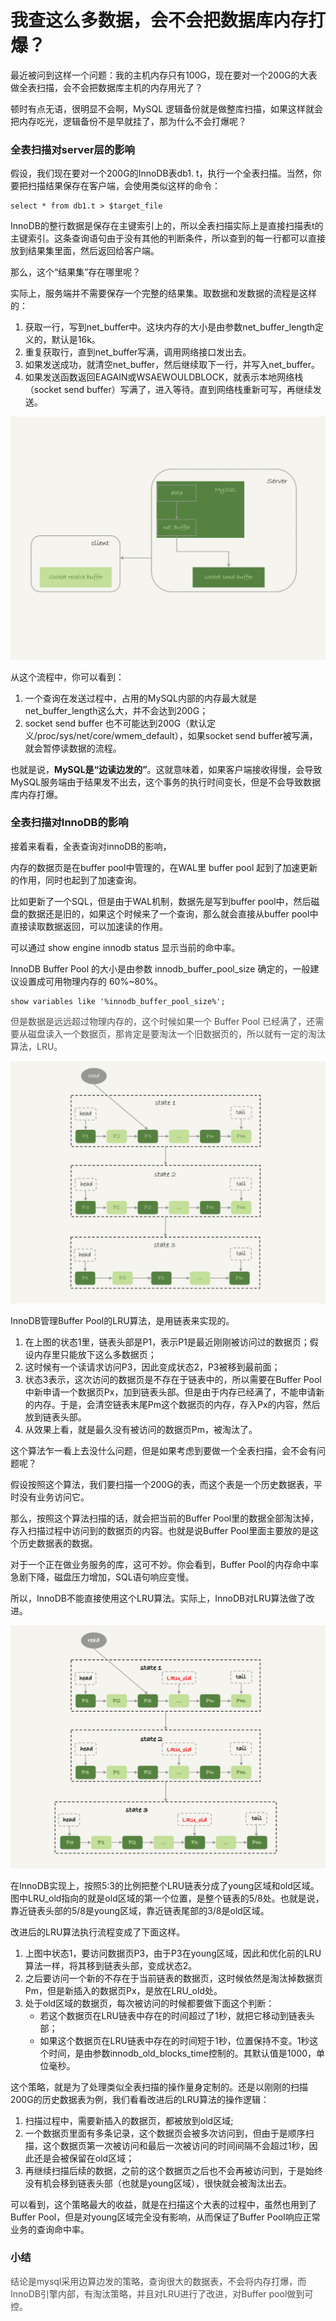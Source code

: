 # 我查这么多数据，会不会把数据库内存打爆？

最近被问到这样一个问题：我的主机内存只有100G，现在要对一个200G的大表做全表扫描，会不会把数据库主机的内存用光了？

顿时有点无语，很明显不会啊，MySQL 逻辑备份就是做整库扫描，如果这样就会把内存吃光，逻辑备份不是早就挂了，那为什么不会打爆呢？

### 全表扫描对server层的影响
假设，我们现在要对一个200G的InnoDB表db1. t，执行一个全表扫描。当然，你要把扫描结果保存在客户端，会使用类似这样的命令：

```plsql
select * from db1.t > $target_file
```

InnoDB的整行数据是保存在主键索引上的，所以全表扫描实际上是直接扫描表t的主键索引。这条查询语句由于没有其他的判断条件，所以查到的每一行都可以直接放到结果集里面，然后返回给客户端。

那么，这个“结果集”存在哪里呢？

实际上，服务端并不需要保存一个完整的结果集。取数据和发数据的流程是这样的：

1. 获取一行，写到net_buffer中。这块内存的大小是由参数net_buffer_length定义的，默认是16k。
2. 重复获取行，直到net_buffer写满，调用网络接口发出去。
3. 如果发送成功，就清空net_buffer，然后继续取下一行，并写入net_buffer。
4. 如果发送函数返回EAGAIN或WSAEWOULDBLOCK，就表示本地网络栈（socket send buffer）写满了，进入等待。直到网络栈重新可写，再继续发送。

![1727101191866-29b9d58f-f0fb-4b37-8e88-b4235081521c.jpeg](./img/AVjQu4i9BDeZCbZQ/1727101191866-29b9d58f-f0fb-4b37-8e88-b4235081521c-616575.jpeg)

从这个流程中，你可以看到：

1. 一个查询在发送过程中，占用的MySQL内部的内存最大就是net_buffer_length这么大，并不会达到200G；
2. socket send buffer 也不可能达到200G（默认定义/proc/sys/net/core/wmem_default），如果socket send buffer被写满，就会暂停读数据的流程。

也就是说，**MySQL是“边读边发的”**。这就意味着，如果客户端接收得慢，会导致MySQL服务端由于结果发不出去，这个事务的执行时间变长，但是不会导致数据库内存打爆。

### 全表扫描对InnoDB的影响
接着来看看，全表查询对innoDB的影响，

内存的数据页是在buffer pool中管理的，在WAL里 buffer pool 起到了加速更新的作用，同时也起到了加速查询。

比如更新了一个SQL，但是由于WAL机制，数据先是写到buffer pool中，然后磁盘的数据还是旧的，如果这个时候来了一个查询，那么就会直接从buffer pool中直接读取数据返回，可以加速读的作用。

可以通过 show engine innodb status 显示当前的命中率。

InnoDB Buffer Pool 的大小是由参数 innodb_buffer_pool_size 确定的，一般建议设置成可用物理内存的 60%~80%。

```plsql
show variables like '%innodb_buffer_pool_size%';
```

<font style="color:rgb(77, 77, 77);">但是数据是远远超过物理内存的，这个时候如果一个 Buffer Pool 已经满了，还需要从磁盘读入一个数据页，那肯定是要淘汰一个旧数据页的，所以就有一定的淘汰算法，LRU。</font>

![1727101192226-491ce0b0-e107-458f-8e87-6211900d97ea.jpeg](./img/AVjQu4i9BDeZCbZQ/1727101192226-491ce0b0-e107-458f-8e87-6211900d97ea-731656.jpeg)

InnoDB管理Buffer Pool的LRU算法，是用链表来实现的。

1. 在上图的状态1里，链表头部是P1，表示P1是最近刚刚被访问过的数据页；假设内存里只能放下这么多数据页；
2. 这时候有一个读请求访问P3，因此变成状态2，P3被移到最前面；
3. 状态3表示，这次访问的数据页是不存在于链表中的，所以需要在Buffer Pool中新申请一个数据页Px，加到链表头部。但是由于内存已经满了，不能申请新的内存。于是，会清空链表末尾Pm这个数据页的内存，存入Px的内容，然后放到链表头部。
4. 从效果上看，就是最久没有被访问的数据页Pm，被淘汰了。

这个算法乍一看上去没什么问题，但是如果考虑到要做一个全表扫描，会不会有问题呢？

假设按照这个算法，我们要扫描一个200G的表，而这个表是一个历史数据表，平时没有业务访问它。

那么，按照这个算法扫描的话，就会把当前的Buffer Pool里的数据全部淘汰掉，存入扫描过程中访问到的数据页的内容。也就是说Buffer Pool里面主要放的是这个历史数据表的数据。

对于一个正在做业务服务的库，这可不妙。你会看到，Buffer Pool的内存命中率急剧下降，磁盘压力增加，SQL语句响应变慢。

所以，InnoDB不能直接使用这个LRU算法。实际上，InnoDB对LRU算法做了改进。

![1727101192369-6006f7b4-100f-4f2c-ae37-ae77287b40ca.png](./img/AVjQu4i9BDeZCbZQ/1727101192369-6006f7b4-100f-4f2c-ae37-ae77287b40ca-628924.png)

在InnoDB实现上，按照5:3的比例把整个LRU链表分成了young区域和old区域。图中LRU_old指向的就是old区域的第一个位置，是整个链表的5/8处。也就是说，靠近链表头部的5/8是young区域，靠近链表尾部的3/8是old区域。

改进后的LRU算法执行流程变成了下面这样。

1. 上图中状态1，要访问数据页P3，由于P3在young区域，因此和优化前的LRU算法一样，将其移到链表头部，变成状态2。
2. 之后要访问一个新的不存在于当前链表的数据页，这时候依然是淘汰掉数据页Pm，但是新插入的数据页Px，是放在LRU_old处。
3. 处于old区域的数据页，每次被访问的时候都要做下面这个判断：
    - 若这个数据页在LRU链表中存在的时间超过了1秒，就把它移动到链表头部；
    - 如果这个数据页在LRU链表中存在的时间短于1秒，位置保持不变。1秒这个时间，是由参数innodb_old_blocks_time控制的。其默认值是1000，单位毫秒。

这个策略，就是为了处理类似全表扫描的操作量身定制的。还是以刚刚的扫描200G的历史数据表为例，我们看看改进后的LRU算法的操作逻辑：

1. 扫描过程中，需要新插入的数据页，都被放到old区域;
2. 一个数据页里面有多条记录，这个数据页会被多次访问到，但由于是顺序扫描，这个数据页第一次被访问和最后一次被访问的时间间隔不会超过1秒，因此还是会被保留在old区域；
3. 再继续扫描后续的数据，之前的这个数据页之后也不会再被访问到，于是始终没有机会移到链表头部（也就是young区域），很快就会被淘汰出去。

可以看到，这个策略最大的收益，就是在扫描这个大表的过程中，虽然也用到了Buffer Pool，但是对young区域完全没有影响，从而保证了Buffer Pool响应正常业务的查询命中率。

### 小结
<font style="color:rgb(77, 77, 77);">结论是mysql采用边算边发的策略，查询很大的数据表，不会将内存打爆，而InnoDB引擎内部，有淘汰策略，并且对LRU进行了改进，对Buffer pool做到可控。</font>


